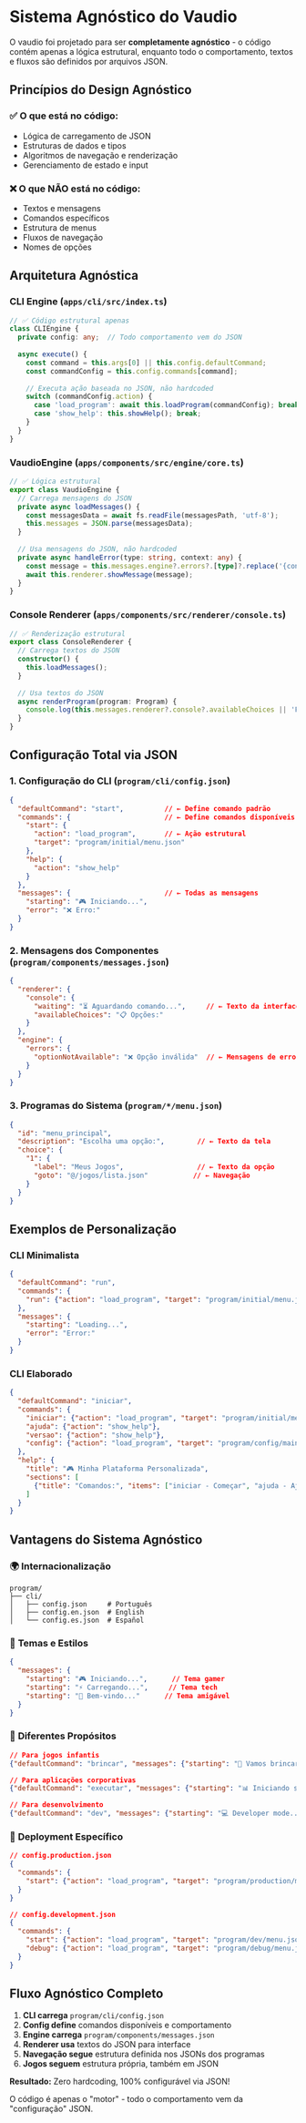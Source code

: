 # Sistema Agnóstico do Vaudio

O vaudio foi projetado para ser **completamente agnóstico** - o código contém apenas a lógica estrutural, enquanto todo o comportamento, textos e fluxos são definidos por arquivos JSON.

## Princípios do Design Agnóstico

### ✅ **O que está no código:**
- Lógica de carregamento de JSON
- Estruturas de dados e tipos
- Algoritmos de navegação e renderização
- Gerenciamento de estado e input

### ❌ **O que NÃO está no código:**
- Textos e mensagens
- Comandos específicos
- Estrutura de menus
- Fluxos de navegação
- Nomes de opções

## Arquitetura Agnóstica

### CLI Engine (`apps/cli/src/index.ts`)

```typescript
// ✅ Código estrutural apenas
class CLIEngine {
  private config: any;  // Todo comportamento vem do JSON
  
  async execute() {
    const command = this.args[0] || this.config.defaultCommand;
    const commandConfig = this.config.commands[command];
    
    // Executa ação baseada no JSON, não hardcoded
    switch (commandConfig.action) {
      case 'load_program': await this.loadProgram(commandConfig); break;
      case 'show_help': this.showHelp(); break;
    }
  }
}
```

### VaudioEngine (`apps/components/src/engine/core.ts`)

```typescript
// ✅ Lógica estrutural
export class VaudioEngine {
  // Carrega mensagens do JSON
  private async loadMessages() {
    const messagesData = await fs.readFile(messagesPath, 'utf-8');
    this.messages = JSON.parse(messagesData);
  }
  
  // Usa mensagens do JSON, não hardcoded
  private async handleError(type: string, context: any) {
    const message = this.messages.engine?.errors?.[type]?.replace('{context}', context);
    await this.renderer.showMessage(message);
  }
}
```

### Console Renderer (`apps/components/src/renderer/console.ts`)

```typescript
// ✅ Renderização estrutural
export class ConsoleRenderer {
  // Carrega textos do JSON
  constructor() {
    this.loadMessages();
  }
  
  // Usa textos do JSON
  async renderProgram(program: Program) {
    console.log(this.messages.renderer?.console?.availableChoices || 'Fallback');
  }
}
```

## Configuração Total via JSON

### 1. Configuração do CLI (`program/cli/config.json`)

```json
{
  "defaultCommand": "start",          // ← Define comando padrão
  "commands": {                       // ← Define comandos disponíveis
    "start": {
      "action": "load_program",       // ← Ação estrutural
      "target": "program/initial/menu.json"
    },
    "help": {
      "action": "show_help"
    }
  },
  "messages": {                       // ← Todas as mensagens
    "starting": "🎮 Iniciando...",
    "error": "❌ Erro:"
  }
}
```

### 2. Mensagens dos Componentes (`program/components/messages.json`)

```json
{
  "renderer": {
    "console": {
      "waiting": "⏳ Aguardando comando...",     // ← Texto da interface
      "availableChoices": "📋 Opções:"
    }
  },
  "engine": {
    "errors": {
      "optionNotAvailable": "❌ Opção inválida"  // ← Mensagens de erro
    }
  }
}
```

### 3. Programas do Sistema (`program/*/menu.json`)

```json
{
  "id": "menu_principal",
  "description": "Escolha uma opção:",        // ← Texto da tela
  "choice": {
    "1": {
      "label": "Meus Jogos",                  // ← Texto da opção
      "goto": "@/jogos/lista.json"           // ← Navegação
    }
  }
}
```

## Exemplos de Personalização

### CLI Minimalista

```json
{
  "defaultCommand": "run",
  "commands": {
    "run": {"action": "load_program", "target": "program/initial/menu.json"}
  },
  "messages": {
    "starting": "Loading...",
    "error": "Error:"
  }
}
```

### CLI Elaborado

```json
{
  "defaultCommand": "iniciar",
  "commands": {
    "iniciar": {"action": "load_program", "target": "program/initial/menu.json"},
    "ajuda": {"action": "show_help"},
    "versao": {"action": "show_help"},
    "config": {"action": "load_program", "target": "program/config/main.json"}
  },
  "help": {
    "title": "🎮 Minha Plataforma Personalizada",
    "sections": [
      {"title": "Comandos:", "items": ["iniciar - Começar", "ajuda - Ajuda"]}
    ]
  }
}
```

## Vantagens do Sistema Agnóstico

### 🌍 **Internacionalização**
```
program/
├── cli/
│   ├── config.json     # Português
│   ├── config.en.json  # English  
│   └── config.es.json  # Español
```

### 🎨 **Temas e Estilos**
```json
{
  "messages": {
    "starting": "🎮 Iniciando...",      // Tema gamer
    "starting": "⚡ Carregando...",     // Tema tech
    "starting": "🌟 Bem-vindo..."      // Tema amigável
  }
}
```

### 🔧 **Diferentes Propósitos**
```json
// Para jogos infantis
{"defaultCommand": "brincar", "messages": {"starting": "🎈 Vamos brincar!"}}

// Para aplicações corporativas  
{"defaultCommand": "executar", "messages": {"starting": "📊 Iniciando sistema..."}}

// Para desenvolvimento
{"defaultCommand": "dev", "messages": {"starting": "💻 Developer mode..."}}
```

### 🚀 **Deployment Específico**
```json
// config.production.json
{
  "commands": {
    "start": {"action": "load_program", "target": "program/production/menu.json"}
  }
}

// config.development.json  
{
  "commands": {
    "start": {"action": "load_program", "target": "program/dev/menu.json"},
    "debug": {"action": "load_program", "target": "program/debug/menu.json"}
  }
}
```

## Fluxo Agnóstico Completo

1. **CLI carrega** `program/cli/config.json`
2. **Config define** comandos disponíveis e comportamento
3. **Engine carrega** `program/components/messages.json`
4. **Renderer usa** textos do JSON para interface
5. **Navegação segue** estrutura definida nos JSONs dos programas
6. **Jogos seguem** estrutura própria, também em JSON

**Resultado:** Zero hardcoding, 100% configurável via JSON!

O código é apenas o "motor" - todo o comportamento vem da "configuração" JSON.
